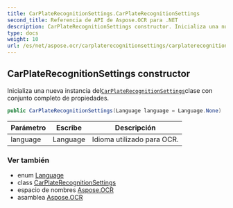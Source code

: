 ```yaml
---
title: CarPlateRecognitionSettings.CarPlateRecognitionSettings
second_title: Referencia de API de Aspose.OCR para .NET
description: CarPlateRecognitionSettings constructor. Inicializa una nueva instancia delCarPlateRecognitionSettingsclase con conjunto completo de propiedades.
type: docs
weight: 10
url: /es/net/aspose.ocr/carplaterecognitionsettings/carplaterecognitionsettings/
---
```

## CarPlateRecognitionSettings constructor

Inicializa una nueva instancia del[`CarPlateRecognitionSettings`](../)clase con conjunto completo de propiedades.

```csharp
public CarPlateRecognitionSettings(Language language = Language.None)
```

| Parámetro | Escribe | Descripción |
| --- | --- | --- |
| language | Language | Idioma utilizado para OCR. |

### Ver también

* enum [Language](../../language/)
* class [CarPlateRecognitionSettings](../)
* espacio de nombres [Aspose.OCR](../../carplaterecognitionsettings/)
* asamblea [Aspose.OCR](../../../)


